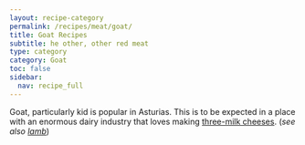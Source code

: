 ```yaml
---
layout: recipe-category
permalink: /recipes/meat/goat/
title: Goat Recipes
subtitle: he other, other red meat
type: category
category: Goat
toc: false
sidebar:
  nav: recipe_full
---
```

Goat, particularly kid is popular in Asturias. This is to be expected in a place with an enormous dairy industry that loves making [three-milk cheeses](/culture/products/cheese/three-milk-cheeses/). (*see also [lamb](/recipes/meat/lamb/)*)